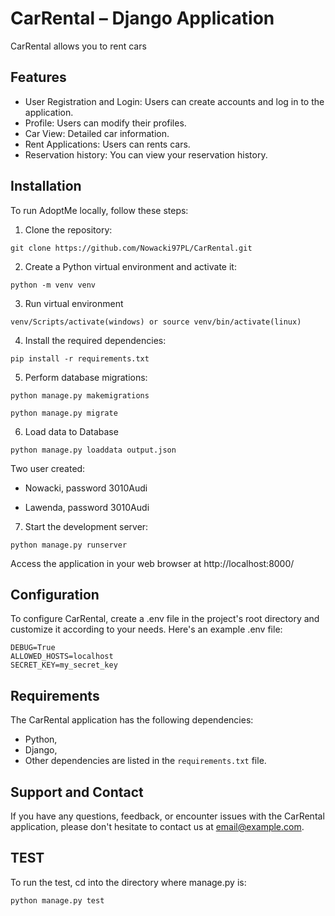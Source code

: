 # CarRental – Django Application
CarRental allows you to rent cars
## Features
- User Registration and Login: Users can create accounts and log in to the application.
- Profile: Users can modify their profiles.
- Car View: Detailed car information.
- Rent Applications: Users can rents cars. 
- Reservation history: You can view your reservation history.
## Installation
To run AdoptMe locally, follow these steps:
1. Clone the repository:
```
git clone https://github.com/Nowacki97PL/CarRental.git
```
2. Create a Python virtual environment and activate it:
```
python -m venv venv
```
3. Run virtual environment
```
venv/Scripts/activate(windows) or source venv/bin/activate(linux)
```
4. Install the required dependencies:
```
pip install -r requirements.txt
```
5. Perform database migrations:
```
python manage.py makemigrations
```
```
python manage.py migrate
```
6. Load data to Database
```
python manage.py loaddata output.json
```
Two user created: 

- Nowacki, password 3010Audi

- Lawenda, password 3010Audi

7. Start the development server:
```
python manage.py runserver
```
Access the application in your web browser at http://localhost:8000/

## Configuration
To configure CarRental, create a .env file in the project's root directory and customize it according to 
your needs. Here's an example .env file:
```
DEBUG=True
ALLOWED_HOSTS=localhost
SECRET_KEY=my_secret_key
```

## Requirements
The CarRental application has the following dependencies:
- Python,
- Django,
- Other dependencies are listed in the `requirements.txt` file.
## Support and Contact
If you have any questions, feedback, or encounter issues with the CarRental application, please 
don't hesitate to contact us at email@example.com.
## TEST
To run the test, cd into the directory where manage.py is:
```
python manage.py test
```
